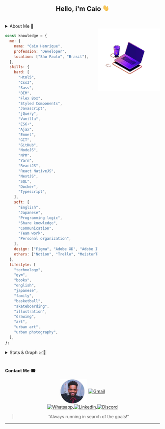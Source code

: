 <h2 align="center">Hello, i'm Caio <img src="./assets/Hi.gif" width="22"></h2>

<br>

<details>
  <summary>About Me 📝</h4></summary>

My experience in the technology area started just before 2013. <br>
I always liked the area but I had no idea how this world worked in a professional way, I saw the layouts of the Microsoft system or any other company and thought: <br>

How will it be done? <br>
Do these boxes, buttons, menus already exist and someone just needs to assemble the screens, dragging the boxes as if it were a puzzle? <br>

It was out of this curiosity that I decided to look for a college and learn more about a technology course. I decided to join and it was in this course that I met and took many questions related to the area. <br>
So knowing the world of programming I discovered that the systems were made from text codes. I came face to face with it, but I found it very interesting! <br>
Excited by this discovery, I decided to enter this world once and for all.
Since then I have a few years' experience in various technologies, also working on my personal development.

</details>

<img width="40%" align="right" src="assets/animation_500_ku8mo6dg.gif" />

```js
const knowledge = {
  me: {
    name: "Caio Henrique",
    profession: "Developer",
    location: ["São Paulo", "Brasil"],
  },
  skills: {
    hard: [
      "Html5",
      "Css3",
      "Sass",
      "BEM",
      "Flex Box",
      "Styled Components",
      "Javascript",
      "jQuery",
      "Vanilla",
      "ES6+",
      "Ajax",
      "Emmet",
      "GIT",
      "GitHub",
      "NodeJS",
      "NPM",
      "Yarn",
      "ReactJS",
      "React NativeJS",
      "NextJS",
      "SQL",
      "Docker",
      "Typescript",
    ],
    soft: [
      "English",
      "Japanese",
      "Programming logic",
      "Share knowledge",
      "Communication",
      "Team work",
      "Personal organization",
    ],
    design: ["Figma", "Adobe XD", "Adobe Illustrator", "Adobe Photoshop"],
    others: ["Notion", "Trello", "MeisterTask", "Digital Drawing"],
  },
  lifestyle: [
    "technology",
    "gym",
    "books",
    "english",
    "japanese",
    "family",
    "basketball",
    "skateboarding",
    "illustration",
    "drawing",
    "art",
    "urban art",
    "urban photography",
  ],
};
```

<details>
  <summary>Stats & Graph 📈🌟</summary>

  <br>

[![“Always running in search of the goals!”](https://activity-graph.herokuapp.com/graph?username=caiohenrique-developer&bg_color=2d333b&color=adbac6&line=755c00&point=ffbb00&area=true&hide_border=true)](https://github.com/ashutosh00710/github-readme-activity-graph)

  <p align="center">
    <a href="https://github.com/caiohenrique-developer">
      <img align="center" width="40%" src="https://github-readme-stats.vercel.app/api?username=caiohenrique-developer&theme=maroongold&show_icons=true" />
    </a> &nbsp;&nbsp;
    <a href="https://github.com/caiohenrique-developer">
      <img align="center" width="40%" src="https://github-readme-stats.vercel.app/api/top-langs/?username=caiohenrique-developer&hide=html&layout=compact&theme=maroongold" />
    </a>
  </p>
</details>

<br>

<h4>Contact Me ☎</h4>

<p align="center">
  <img align="center" alt="Profile Avatar" src="./assets/professional.png" width="88" />
  <a href="mailto:caiohenrique.developer@gmail.com">
    <img align="center" alt="Gmail" src="https://img.shields.io/badge/caiohenrique.developer@gmail.com-D14836?logo=gmail&logoColor=white&style=flat" />
  </a> <br>
  <a href="https://api.whatsapp.com/send?phone=5511943902438&text=Fala%20Caio,%20como%20vai?">
    <img align="center" alt="Whatsapp" src="https://img.shields.io/badge/(11)%2094390%202438-25D366?style=social&logo=whatsapp&logoColor=black" />
  </a>
  <a href="https://www.linkedin.com/in/caio-henrique-024627171">
    <img align="center" alt="LinkedIn" src="https://img.shields.io/badge/Caio%20Henrique-0077B5?logo=linkedin&logoColor=white&style=flat" />
  </a>
  <a href="https://discord.com/users/688203516967387177">
    <img align="center" alt="Discord" src="https://img.shields.io/badge/Caio%231333-7289DA?logo=discord&logoColor=white&style=flat" />
  </a>
</p>

<blockquote align="center">“Always running in search of the goals!”</blockquote>

---
